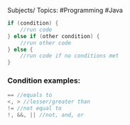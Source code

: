 Subjects/ Topics: #Programming #Java 

```java
if (condition) {
	//run code
} else if (other condition) {
	//run other code
} else {
	//run code if no conditions met
}
```

### Condition examples:
```java
== //equals to
<, > //lesser/greater than
!= //not equal to
!, &&, || //not, and, or
```
